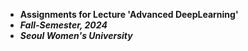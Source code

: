 - **Assignments for Lecture 'Advanced DeepLearning'**
- ***Fall-Semester, 2024***
- ***Seoul Women's University***
